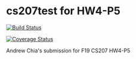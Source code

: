 # cs207test for HW4-P5

[![Build Status](https://travis-ci.org/AndrewCSQ/cs207testing.svg?branch=master)](https://travis-ci.org/AndrewCSQ/cs207testing.svg?branch=master)

[![Coverage Status](https://codecov.io/gh/AndrewCSQ/cs207testing/branch/master/graph/badge.svg)](https://codecov.io/gh/AndrewCSQ/cs207testing)

Andrew Chia's submission for F19 CS207 HW4-P5
